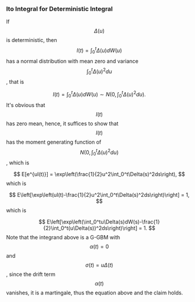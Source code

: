 ### Ito Integral for Deterministic Integral

If $$\Delta(u)$$ is deterministic, then $$I(t) = \int_0^t\Delta(u)dW(u)$$ has a normal distribution with mean zero and variance $$\int_0^t\Delta(u)^2du$$, that is


$$
I(t)=\int_0^t\Delta(u)dW(u)\sim N\left(0, \int_0^t\Delta(u)^2du\right).
$$
It's obvious that $$I(t)$$ has zero mean, hence, it suffices to show that $$I(t)$$ has the moment generating function of $$N\left(0, \int_0^t\Delta(u)^2du\right)$$, which is 


$$
E[e^{uI(t)}] = \exp\left(\frac{1}{2}u^2\int_0^t\Delta(s)^2ds\right),
$$
which is 


$$
E\left[\exp\left(uI(t)-\frac{1}{2}u^2\int_0^t\Delta(s)^2ds\right)\right] = 1,
$$
which is 


$$
E\left[\exp\left(\int_0^tu\Delta(s)dW(s)-\frac{1}{2}\int_0^t(u\Delta(s))^2ds\right)\right] = 1.
$$
Note that the integrand above is a G-GBM with $$\alpha(t) = 0$$ and $$\sigma(t) = u\Delta(t)$$, since the drift term $$\alpha(t)$$ vanishes, it is a martingale, thus the equation above and the claim holds.

